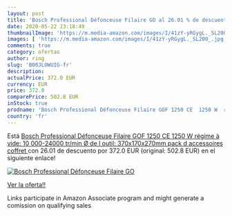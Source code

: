 ```yaml
---
layout: post
title: 'Bosch Professional Défonceuse Filaire GO al 26.01 % de descuento'
date: 2020-05-22 23:18:49
thumbnailImage: 'https://m.media-amazon.com/images/I/41zY-yRGygL._SL200_.jpg'
images: [ 'https://m.media-amazon.com/images/I/41zY-yRGygL._SL200_.jpg' ]
comments: true
category: ofertas
author: ring
slug: 'B00JLOWUIG-fr'
description:
actualPrice: 372.0 EUR
currency: EUR
price: 372.0
comparePrice: 502.8 EUR
inStock: true
prodname: 'Bosch Professional Défonceuse Filaire GOF 1250 CE  1250 W  régime à vide: 10 000-24000 tr/min  Ø de l outil: 370x170x270mm  pack d accessoires  coffret '
country: 'fr'
---
```


Está [Bosch Professional Défonceuse Filaire GOF 1250 CE  1250 W  régime à vide: 10 000-24000 tr/min  Ø de l outil: 370x170x270mm  pack d accessoires  coffret ](https://www.amazon.fr/dp/B00JLOWUIG/?tag=tolees0d-21) con 26.01 de descuento por 372.0 EUR (original: 502.8 EUR) en el siguiente enlace!

[![Bosch Professional Défonceuse Filaire GO](https://m.media-amazon.com/images/I/41zY-yRGygL._SL200_.jpg)](https://www.amazon.fr/dp/B00JLOWUIG/?tag=tolees0d-21)

[Ver la oferta!!](https://www.amazon.fr/dp/B00JLOWUIG/?tag=tolees0d-21)

Links participate in Amazon Associate program and might generate a comission on qualifying sales


